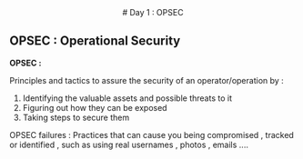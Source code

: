 <center># Day 1 : OPSEC</center>

## OPSEC : Operational Security

**OPSEC :**

Principles and tactics to assure the security of an operator/operation by :
1. Identifying the valuable assets and possible threats to it
2. Figuring out how they can be exposed
3. Taking steps to secure them

OPSEC failures :
Practices that can cause you being compromised  , tracked or identified , such as using real usernames , photos , emails ....
